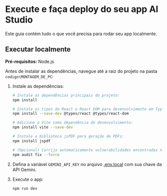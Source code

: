 # Execute e faça deploy do seu app AI Studio

Este guia contém tudo o que você precisa para rodar seu app localmente.

## Executar localmente

**Pré-requisitos:** Node.js

Antes de instalar as dependências, navegue até a raiz do projeto na pasta `codigo\MONTAGEM_DE_PC`:


1. Instale as dependências:
   ```bash
   # Instale as dependências principais do projeto:
   npm install

   # Instale os tipos do React e React DOM para desenvolvimento em TypeScript:
   npm install --save-dev @types/react @types/react-dom

   # Adicione o Vite como dependência de desenvolvimento:
   npm install vite --save-dev

   # Instale a biblioteca jsPDF para geração de PDFs:
   npm install jspdf

   # (Opcional) Corrija automaticamente vulnerabilidades encontradas nas dependências:
   npm audit fix --force
   ```

2. Defina a variável `GEMINI_API_KEY` no arquivo [.env.local](.env.local) com sua chave da API Gemini.

3. Execute o app:
   ```bash
   npm run dev
   ```